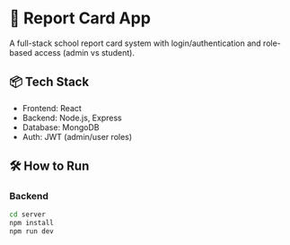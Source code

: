 # 📝 Report Card App

A full-stack school report card system with login/authentication and role-based access (admin vs student).

## 📦 Tech Stack
- Frontend: React
- Backend: Node.js, Express
- Database: MongoDB
- Auth: JWT (admin/user roles)

## 🛠 How to Run

### Backend
```bash
cd server
npm install
npm run dev

